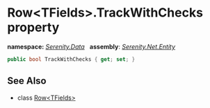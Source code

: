 # Row&lt;TFields&gt;.TrackWithChecks property
**namespace:** *[Serenity.Data](../../README.md#serenity.data-namespace)*   **assembly**: *[Serenity.Net.Entity](../../README.md)*

```csharp
public bool TrackWithChecks { get; set; }
```

## See Also

* class [Row&lt;TFields&gt;](../Row-1.md)